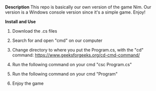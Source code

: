 **Description**
This repo is basically our own version of the game Nim. 
Our version is a Windows console version since it's a simple game. 
Enjoy!

**Install and Use**
1. Download the .cs files

2. Search for and open "cmd" on our computer

2. Change directory to where you put the Program.cs, with the "cd" command: https://www.geeksforgeeks.org/cd-cmd-command/

3. Run the following command on your cmd "csc Program.cs"

4. Run the following command on your cmd "Program"

5. Enjoy the game
